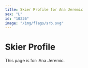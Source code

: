 ```yaml
---
title: Skier Profile for Ana Jeremic
sex: "L"
id: "10226"
image: "/img/flags/srb.svg" 
---
```


# Skier Profile

This page is for: Ana Jeremic.
    